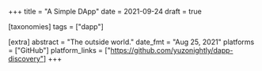 +++
title = "A Simple DApp"
date = 2021-09-24
draft = true

[taxonomies]
tags = ["dapp"]

[extra]
abstract = "The outside world."
date_fmt = "Aug 25, 2021"
platforms = ["GitHub"]
platform_links = ["https://github.com/yuzonightly/dapp-discovery"]
+++
